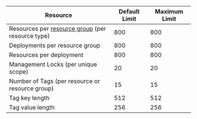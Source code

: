 Resource|Default Limit|Maximum Limit
---|---|---
Resources per [resource group](/documentation/articles/resource-group-overview/) (per resource type)|800|800
Deployments per resource group|800|800
Resources per deployment|800|800
Management Locks (per unique scope)|20|20
Number of Tags (per resource or resource group)|15|15
Tag key length|512|512
Tag value length|256|256
